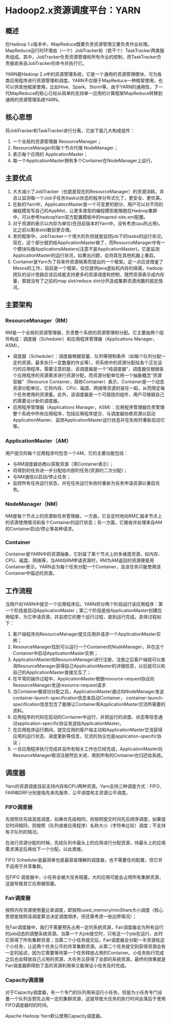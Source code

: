 # Hadoop2.x资源调度平台：YARN

## 概述

在Hadoop 1.x版本中，MapReduce既要负责资源管理又要负责作业处理。MapReduce运行时环境由（一个）JobTracker和（若干个）TaskTracker两类服务组成。其中，JobTracker负责资源管理和所有作业的控制，而TaskTracker负责接收来自JobTracker的命令并执行它。

YARN是Hadoop 2.x中的资源管理系统，它是一个通用的资源管理模块，可为各类应用程序进行资源管理和调度。YARN不仅限于MapReduce一种框架使用，也可以供其他框架使用，比如Hive、Spark、Storm等。由于YARN的通用性，下一代MapReduce的核心已经从简单的支持单一应用的计算框架MapReduce转移到通用的资源管理系统YARN。

## 核心思想

将JobTracker和TaskTracker进行分离，它由下面几大构成组件：
1. 一个全局的资源管理器 ResourceManager；
2. ResourceManager的每个节点代理 NodeManager；
3. 表示每个应用的 ApplicationMaster；
4. 每一个ApplicationMaster拥有多个Container在NodeManager上运行。

## 主要优点

1. 大大减小了JobTracker（也就是现在的ResourceManager）的资源消耗，并且让监测每一个Job子任务(tasks)状态的程序分布式化了，更安全、更优美。
2. 在新的Yarn中，ApplicationMaster是一个可变更的部分，用户可以对不同的编程模型写自己的AppMst，让更多类型的编程模型能够跑在Hadoop集群中，可以参考hadoopYarn官方配置模板中的mapred-site.xml配置。
3. 对于资源的表示以内存为单位(在目前版本的Yarn中，没有考虑cpu的占用)，比之前以剩余slot数目更合理。
4. 老的框架中，JobTracker一个很大的负担就是监控job下的tasks的运行状况，现在，这个部分就扔给ApplicationMaster做了，而ResourceManager中有一个模块叫做ApplicationsMasters(注意不是ApplicationMaster)，它是监测ApplicationMaster的运行状况，如果出问题，会将其在其他机器上重启。
5. Container是Yarn为了将来作资源隔离而提出的一个框架。这一点应该借鉴了Mesos的工作，目前是一个框架，仅仅提供java虚拟机内存的隔离，hadoop团队的设计思路应该后续能支持更多的资源调度和控制，既然资源表示成内存量，那就没有了之前的map slot/reduce slot分开造成集群资源闲置的尴尬情况。

## 主要架构

### ResourceManager（RM）

RM是一个全局的资源管理器，负责整个系统的资源管理和分配。它主要由两个组件构成：调度器（Scheduler）和应用程序管理器（Applications Manager，ASM）。

- 调度器（Scheduler）：调度器根据容量、队列等限制条件（如每个队列分配一定的资源，最多执行一定数量的作业等），将系统中的资源分配给各个正在运行的应用程序。需要注意的是，该调度器是一个“纯调度器”，调度器仅根据各个应用程序的资源需求进行资源分配，而资源分配单位用一个抽象概念“资源容器”（Resource Container，简称Container）表示，Container是一个动态资源分配单位，它将内存、CPU、磁盘、网络等资源封装在一起，从而限定每个任务使用的资源量。此外，该调度器是一个可插拔的组件，用户可根据自己的需要设计新的调度器。
- 应用程序管理器（Applications Manager，ASM）：应用程序管理器负责管理整个系统中所有应用程序，包括应用程序提交、与调度器协商资源以启动ApplicationMaster、监控ApplicationMaster运行状态并在失败时重新启动它等。

### ApplicationMaster（AM）

用户提交的每个应用程序均包含一个AM，它的主要功能包括：

- 与RM调度器协商以获取资源（用Container表示）；
- 将得到的任务进一步分配给内部的任务(资源的二次分配)；
- 与NM通信以启动/停止任务；
- 监控所有任务运行状态，并在任务运行失败时重新为任务申请资源以重启任务。

### NodeManager（NM）

NM是每个节点上的资源和任务管理器，一方面，它会定时地向RM汇报本节点上的资源使用情况和各个Container的运行状态；另一方面，它接收并处理来自AM的Container启动/停止等各种请求。

### Container

Container是YARN中的资源抽象，它封装了某个节点上的多维度资源，如内存、CPU、磁盘、网络等，当AM向RM申请资源时，RM为AM返回的资源便是用Container表示。YARN会为每个任务分配一个Container，且该任务只能使用该Container中描述的资源。

## 工作流程

当用户向YARN中提交一个应用程序后，YARN将分两个阶段运行该应用程序：第一个阶段是启动ApplicationMaster；第二个阶段是由ApplicationMaster创建应用程序，为它申请资源，并监控它的整个运行过程，直到运行完成。具体过程如下：

1. 客户端程序向ResourceManager提交应用并请求一个ApplicationMaster实例；
2. ResourceManager找到可以运行一个Container的NodeManager，并在这个Container中启动ApplicationMaster实例；
3. ApplicationMaster向ResourceManager进行注册，注册之后客户端就可以查询ResourceManager获得自己ApplicationMaster的详细信息，以后就可以和自己的ApplicationMaster直接交互了；
4. 在平常的操作过程中，ApplicationMaster根据resource-request协议向ResourceManager发送resource-request请求
5. 当Container被成功分配之后，ApplicationMaster通过向NodeManager发送container-launch-specification信息来启动Container， container-launch-specification信息包含了能够让Container和ApplicationMaster交流所需要的资料。
6. 应用程序的代码在启动的Container中运行，并把运行的进度、状态等信息通过application-specific协议发送给ApplicationMaster。
7. 在应用程序运行期间，提交应用的客户端主动和ApplicationMaster交流获得应用的运行状态、进度更新等信息，交流的协议也是application-specific协议；
8. 一旦应用程序执行完成并且所有相关工作也已经完成，ApplicationMaster向ResourceManager取消注册然后关闭，用到所有的Container也归还给系统。

## 调度器

Yarn的资源调度目前支持内存和CPU两种资源。Yarn支持三种调度方式：FIFO、FAIR和DRF分别是指先来先服务、公平调度和主资源公平调度。

### FIFO调度器

先按照优先级高低调度，如果优先级相同，则按照提交时间先后顺序调度，如果提交时间相同，则按照（队列或者应用程序）名称大小（字符串比较）调度；不支持有子队列的情况。

在进行资源分配的时候，先给队列中最头上的应用进行分配资源，待最头上的应用需求满足后再给下一个分配，以此类推。 

FIFO Scheduler是最简单也是最容易理解的调度器，也不需要任何配置，但它并不适用于共享集群。 

在FIFO 调度器中，小任务会被大任务阻塞。大的应用可能会占用所有集群资源，这就导致其它应用被阻塞。

### Fair调度器

按照内存资源使用量比率调度，即按照used_memory/minShare大小调度（核心思想是按照该调度算法决定调度顺序，但还需考虑一些边界情况）；

在Fair调度器中，我们不需要预先占用一定的系统资源，Fair调度器会为所有运行的job动态的调整系统资源。当第一个大job提交时，只有这一个job在运行，此时它获得了所有集群资源；当第二个小任务提交后，Fair调度器会分配一半资源给这个小任务，让这两个任务公平的共享集群资源。从第二个任务提交到获得资源会有一定的延迟，因为它需要等待第一个任务释放占用的Container。小任务执行完成之后也会释放自己占用的资源，大任务又获得了全部的系统资源。最终的效果就是Fair调度器即得到了高的资源利用率又能保证小任务及时完成。 

### Capacity调度器

对于Capacity调度器，有一个专门的队列用来运行小任务，但是为小任务专门设置一个队列会预先占用一定的集群资源，这就导致大任务的执行时间会落后于使用FIFO调度器时的时间。

Apache Hadoop Yarn默认使用Capacity调度器。
